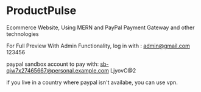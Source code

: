 # ProductPulse
Ecommerce Website, Using MERN and PayPal Payment Gateway and other technologies

For Full Preview With Admin Functionality, log in with : 
admin@gmail.com
123456

paypal sandbox account to pay with: 
sb-qiw7x27465667@personal.example.com
LjyovC@2

if you live in a country where paypal isn't availabe, you can use vpn.
